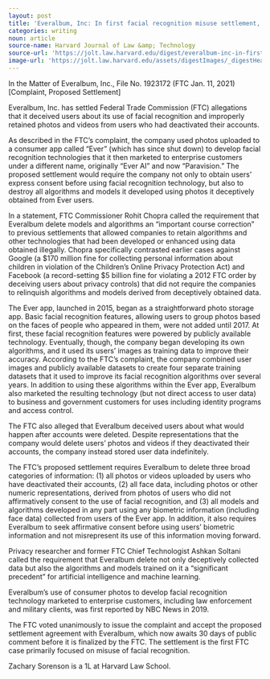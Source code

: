 ```yaml
---
layout: post
title: 'Everalbum, Inc: In first facial recognition misuse settlement, FTC requires destruction of algorithms trained on deceptively obtained photos'
categories: writing
noun: article
source-name: Harvard Journal of Law &amp; Technology
source-url: 'https://jolt.law.harvard.edu/digest/everalbum-inc-in-first-facial-recognition-misuse-settlement-ftc-requires-destruction-of-algorithms-trained-on-deceptively-obtained-photos'
image-url: 'https://jolt.law.harvard.edu/assets/digestImages/_digestHeader/face-detection-4791810_1280.jpg'
---
```


In the Matter of Everalbum, Inc., File No. 1923172 (FTC Jan. 11, 2021) [Complaint, Proposed Settlement]

Everalbum, Inc. has settled Federal Trade Commission (FTC) allegations that it deceived users about its use of facial recognition and improperly retained photos and videos from users who had deactivated their accounts.

As described in the FTC’s complaint, the company used photos uploaded to a consumer app called “Ever” (which has since shut down) to develop facial recognition technologies that it then marketed to enterprise customers under a different name, originally “Ever AI” and now “Paravision.” The proposed settlement would require the company not only to obtain users’ express consent before using facial recognition technology, but also to destroy all algorithms and models it developed using photos it deceptively obtained from Ever users.

In a statement, FTC Commissioner Rohit Chopra called the requirement that Everalbum delete models and algorithms an “important course correction” to previous settlements that allowed companies to retain algorithms and other technologies that had been developed or enhanced using data obtained illegally. Chopra specifically contrasted earlier cases against Google (a $170 million fine for collecting personal information about children in violation of the Children’s Online Privacy Protection Act) and Facebook (a record-setting $5 billion fine for violating a 2012 FTC order by deceiving users about privacy controls) that did not require the companies to relinquish algorithms and models derived from deceptively obtained data.

The Ever app, launched in 2015, began as a straightforward photo storage app. Basic facial recognition features, allowing users to group photos based on the faces of people who appeared in them, were not added until 2017. At first, these facial recognition features were powered by publicly available technology. Eventually, though, the company began developing its own algorithms, and it used its users’ images as training data to improve their accuracy. According to the FTC’s complaint, the company combined user images and publicly available datasets to create four separate training datasets that it used to improve its facial recognition algorithms over several years. In addition to using these algorithms within the Ever app, Everalbum also marketed the resulting technology (but not direct access to user data) to business and government customers for uses including identity programs and access control.

The FTC also alleged that Everalbum deceived users about what would happen after accounts were deleted. Despite representations that the company would delete users’ photos and videos if they deactivated their accounts, the company instead stored user data indefinitely.

The FTC’s proposed settlement requires Everalbum to delete three broad categories of information: (1) all photos or videos uploaded by users who have deactivated their accounts, (2) all face data, including photos or other numeric representations, derived from photos of users who did not affirmatively consent to the use of facial recognition, and (3) all models and algorithms developed in any part using any biometric information (including face data) collected from users of the Ever app. In addition, it also requires Everalbum to seek affirmative consent before using users’ biometric information and not misrepresent its use of this information moving forward.

Privacy researcher and former FTC Chief Technologist Ashkan Soltani called the requirement that Everalbum delete not only deceptively collected data but also the algorithms and models trained on it a “significant precedent” for artificial intelligence and machine learning.

Everalbum’s use of consumer photos to develop facial recognition technology marketed to enterprise customers, including law enforcement and military clients, was first reported by NBC News in 2019.

The FTC voted unanimously to issue the complaint and accept the proposed settlement agreement with Everalbum, which now awaits 30 days of public comment before it is finalized by the FTC. The settlement is the first FTC case primarily focused on misuse of facial recognition.

Zachary Sorenson is a 1L at Harvard Law School.
